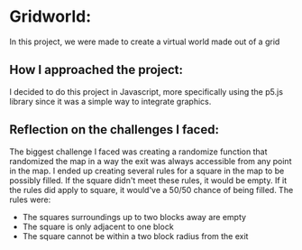 # Gridworld: 
In this project, we were made to create a virtual world made out of a grid

## How I approached the project: 
I decided to do this project in Javascript, more specifically using the p5.js library since it was a simple way to integrate graphics. 
 
## Reflection on the challenges I faced: 
The biggest challenge I faced was creating a randomize function that randomized the map in a way the exit was always accessible from any point in the map. I ended up creating several rules for a square in the map to be possibly filled. If the square didn't meet these rules, it would be empty. If it the rules did apply to square, it would've a 50/50 chance of being filled. The rules were:
* The squares surroundings up to two blocks away are empty
* The square is only adjacent to one block
* The square cannot be within a two block radius from the exit
